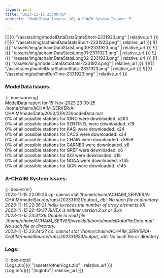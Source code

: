 ```yaml
---
layout: post
title: "2023-11-15 23:00:00"
subtitle: "ModelData Issues: 10; A-CHAIM System Issues: 5"

---
```


![]({{ "/assets/img/modelDataDataStatsShort-2331923.png" | relative_url }})
![]({{ "/assets/img/achaimDataStatsShort-2331923.png" | relative_url }})
![]({{ "/assets/img/achaimDataStatsLong00-2331923.png" | relative_url }})
![]({{ "/assets/img/achaimDataStatsLong01-2331923.png" | relative_url }})
![]({{ "/assets/img/achaimDataStatsLong02-2331923.png" | relative_url }})
![]({{ "/assets/img/modelDataDataStats-2331923.png" | relative_url }})
![]({{ "/assets/img/modelDataStationStats-2331923.png" | relative_url }})
![]({{ "/assets/img/achaimRunTime-2331923.png" | relative_url }})


### ModelData Issues:  
  
{: .box-warning}  
 ModelData report for 15-Nov-2023 23:00:25   
 /home/chaim/ACHAIM_SERVER/A-CHAIM/modelData/2023/319/23/modelData.mat   
 0% of all possible stations for IONO were downloaded. x283   
 0% of all possible stations for SENTINEL were downloaded. x19   
 0% of all possible stations for KASI were downloaded. x24   
 0% of all possible stations for CACS were downloaded. x34   
 0% of all possible stations for CHAIN were downloaded. x3859   
 0% of all possible stations for GARNER were downloaded. x6   
 0% of all possible stations for GREF were downloaded. x6   
 0% of all possible stations for IGS were downloaded. x18   
 0% of all possible stations for NOAA were downloaded. x145   
 0% of all possible stations for QGN were downloaded. x145   
  
### A-CHAIM System Issues:  
  
{: .box-error}  
2023-11-15 22:09:35 cp: cannot stat ‘/home/chaim/ACHAIM_SERVER/A-CHAIM/modelSource/runs/202331921/output_*.db’: No such file or directory  
2023-11-15 22:36:21 Index exceeds the number of array elements (0).  
2023-11-15 22:49:37 RINEX is neither version 2.xx or 3.xx  
2023-11-15 23:01:36 Unable to read file '/home/chaim/ACHAIM_SERVER/weeklyReports/modelDataPlotData.mat'. No such file or directory.  
2023-11-15 23:24:27 cp: cannot stat ‘/home/chaim/ACHAIM_SERVER/A-CHAIM/modelSource/runs/202331923/output_*.db’: No such file or directory  

### Logs:  
  
{: .box-note}  
[Logs.zip]({{ "/assets/other/logs.zip" | relative_url }})  
[Log Info]({{ "/logInfo" | relative_url }})  
